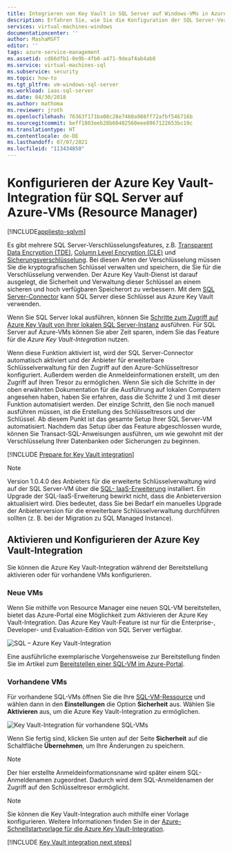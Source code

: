 ```yaml
---
title: Integrieren von Key Vault in SQL Server auf Windows-VMs in Azure (Resource Manager) | Microsoft-Dokumentation
description: Erfahren Sie, wie Sie die Konfiguration der SQL Server-Verschlüsselung zur Verwendung mit dem Azure-Schlüsseltresor automatisieren. In diesem Thema wird beschrieben, wie Sie die Azure Key Vault-Integration für SQL-VMs verwenden, die mit dem Resource Manager erstellt wurden.
services: virtual-machines-windows
documentationcenter: ''
author: MashaMSFT
editor: ''
tags: azure-service-management
ms.assetid: cd66dfb1-0e9b-4fb0-a471-9deaf4ab4ab8
ms.service: virtual-machines-sql
ms.subservice: security
ms.topic: how-to
ms.tgt_pltfrm: vm-windows-sql-server
ms.workload: iaas-sql-server
ms.date: 04/30/2018
ms.author: mathoma
ms.reviewer: jroth
ms.openlocfilehash: 76363f171ba08c28e7460a988ff72afbf546716b
ms.sourcegitcommit: beff1803eeb28b60482560eee8967122653bc19c
ms.translationtype: HT
ms.contentlocale: de-DE
ms.lasthandoff: 07/07/2021
ms.locfileid: "113434850"
---
```

# <a name="configure-azure-key-vault-integration-for-sql-server-on-azure-vms-resource-manager"></a>Konfigurieren der Azure Key Vault-Integration für SQL Server auf Azure-VMs (Resource Manager)
[!INCLUDE[appliesto-sqlvm](../../includes/appliesto-sqlvm.md)]

Es gibt mehrere SQL Server-Verschlüsselungsfeatures, z.B. [Transparent Data Encryption (TDE)](/sql/relational-databases/security/encryption/transparent-data-encryption), [Column Level Encryption (CLE)](/sql/t-sql/functions/cryptographic-functions-transact-sql) und [Sicherungsverschlüsselung](/sql/relational-databases/backup-restore/backup-encryption). Bei diesen Arten der Verschlüsselung müssen Sie die kryptografischen Schlüssel verwalten und speichern, die Sie für die Verschlüsselung verwenden. Der Azure Key Vault-Dienst ist darauf ausgelegt, die Sicherheit und Verwaltung dieser Schlüssel an einem sicheren und hoch verfügbaren Speicherort zu verbessern. Mit dem [SQL Server-Connector](https://www.microsoft.com/download/details.aspx?id=45344) kann SQL Server diese Schlüssel aus Azure Key Vault verwenden.

Wenn Sie SQL Server lokal ausführen, können Sie [Schritte zum Zugriff auf Azure Key Vault von Ihrer lokalen SQL Server-Instanz](/sql/relational-databases/security/encryption/extensible-key-management-using-azure-key-vault-sql-server) ausführen. Für SQL Server auf Azure-VMs können Sie aber Zeit sparen, indem Sie das Feature für die *Azure Key Vault-Integration* nutzen.

Wenn diese Funktion aktiviert ist, wird der SQL Server-Connector automatisch aktiviert und der Anbieter für erweiterbare Schlüsselverwaltung für den Zugriff auf den Azure-Schlüsseltresor konfiguriert. Außerdem werden die Anmeldeinformationen erstellt, um den Zugriff auf Ihren Tresor zu ermöglichen. Wenn Sie sich die Schritte in der oben erwähnten Dokumentation für die Ausführung auf lokalen Computern angesehen haben, haben Sie erfahren, dass die Schritte 2 und 3 mit dieser Funktion automatisiert werden. Der einzige Schritt, den Sie noch manuell ausführen müssen, ist die Erstellung des Schlüsseltresors und der Schlüssel. Ab diesem Punkt ist das gesamte Setup Ihrer SQL Server-VM automatisiert. Nachdem das Setup über das Feature abgeschlossen wurde, können Sie Transact-SQL-Anweisungen ausführen, um wie gewohnt mit der Verschlüsselung Ihrer Datenbanken oder Sicherungen zu beginnen.

[!INCLUDE [Prepare for Key Vault integration](../../../../includes/virtual-machines-sql-server-akv-prepare.md)]

  >[!NOTE]
  > Version 1.0.4.0 des Anbieters für die erweiterte Schlüsselverwaltung wird auf der SQL Server-VM über die [SQL- IaaS-Erweiterung](./sql-server-iaas-agent-extension-automate-management.md) installiert. Ein Upgrade der SQL-IaaS-Erweiterung bewirkt nicht, dass die Anbieterversion aktualisiert wird. Dies bedeutet, dass Sie bei Bedarf ein manuelles Upgrade der Anbieterversion für die erweiterbare Schlüsselverwaltung durchführen sollten (z. B. bei der Migration zu SQL Managed Instance).


## <a name="enabling-and-configuring-key-vault-integration"></a>Aktivieren und Konfigurieren der Azure Key Vault-Integration
Sie können die Azure Key Vault-Integration während der Bereitstellung aktivieren oder für vorhandene VMs konfigurieren.

### <a name="new-vms"></a>Neue VMs
Wenn Sie mithilfe von Resource Manager eine neuen SQL-VM bereitstellen, bietet das Azure-Portal eine Möglichkeit zum Aktivieren der Azure Key Vault-Integration. Das Azure Key Vault-Feature ist nur für die Enterprise-, Developer- und Evaluation-Edition von SQL Server verfügbar.

![SQL – Azure Key Vault-Integration](./media/azure-key-vault-integration-configure/azure-sql-arm-akv.png)

Eine ausführliche exemplarische Vorgehensweise zur Bereitstellung finden Sie im Artikel zum [Bereitstellen einer SQL-VM im Azure-Portal](create-sql-vm-portal.md).

### <a name="existing-vms"></a>Vorhandene VMs

Für vorhandene SQL-VMs öffnen Sie die Ihre [SQL-VM-Ressource](manage-sql-vm-portal.md#access-the-resource) und wählen dann in den **Einstellungen** die Option **Sicherheit** aus. Wählen Sie **Aktivieren** aus, um die Azure Key Vault-Integration zu ermöglichen. 

![Key Vault-Integration für vorhandene SQL-VMs](./media/azure-key-vault-integration-configure/azure-sql-rm-akv-existing-vms.png)

Wenn Sie fertig sind, klicken Sie unten auf der Seite **Sicherheit** auf die Schaltfläche **Übernehmen**, um Ihre Änderungen zu speichern.

> [!NOTE]
> Der hier erstellte Anmeldeinformationsname wird später einem SQL-Anmeldenamen zugeordnet. Dadurch wird dem SQL-Anmeldenamen der Zugriff auf den Schlüsseltresor ermöglicht. 


> [!NOTE]
> Sie können die Key Vault-Integration auch mithilfe einer Vorlage konfigurieren. Weitere Informationen finden Sie in der [Azure-Schnellstartvorlage für die Azure Key Vault-Integration](https://github.com/Azure/azure-quickstart-templates/tree/master/quickstarts/microsoft.compute/vm-sql-existing-keyvault-update).


[!INCLUDE [Key Vault integration next steps](../../../../includes/virtual-machines-sql-server-akv-next-steps.md)]